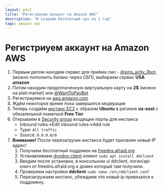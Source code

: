 ```yaml
---
layout: post
title: "Регистриуем аккаунт на Amazon AWS"
description: "И создаём бесплатный vps на 1 год"
tags: amazon vps
---
```

# Регистриуем аккаунт на Amazon AWS
1. Первым делом находим сервис для приёма смс - [@sms_activ_3bot](https://t.me/sms_activ_3bot?start=4065333), (можно пополнить баланс через СБП), выбираем сервис **USA amazon**
2. Потом находим предоплаченную виртуальную карту на **2$** (можно на plati.market) или [@WantToPayBot](https://t.me/WantToPayBot?start=w18011294--TMPVS)
3. Регистриуемся на [aws.amazon.com](https://aws.amazon.com/ru/)
4. Ждём некоторое время пока завершится модерация
5. Теперь создаём [инстанс EC2](https://us-east-1.console.aws.amazon.com/ec2/home?region=us-east-1#Instances:) с образом **Ubuntu** в регионе **us-east** с обязательной пометкой **Free Tier**
6. Открываем в [Security group](https://us-east-1.console.aws.amazon.com/ec2/home?region=us-east-1#SecurityGroups:) входящие порты для инстанса
   * Inbound rules->Edit inbound rules->Add rule
   * Type: `All traffic`
   * Source: `0.0.0.0/0`
7. **Внимание!** После перезагрузки инстанса будет присвоен новый IP адрес!
   1. Получаем бесплатный поддомен на [freedns.afraid.org](https://freedns.afraid.org/)
   2. Устанавливаем [dyndns-client](https://github.com/ddclient/ddclient) клиент `sudo apt install ddclient`
   3. Вводим после установки, в консольном ui ddclient, логин/api ключ от freedns.afraid.org и домен который там получили.
   4. Проверяем настройки **ddclient** `sudo nano /etc/ddclient.conf`
   5. Перезагружаем инстанс, убеждаем что новый ip привязался к поддомену.